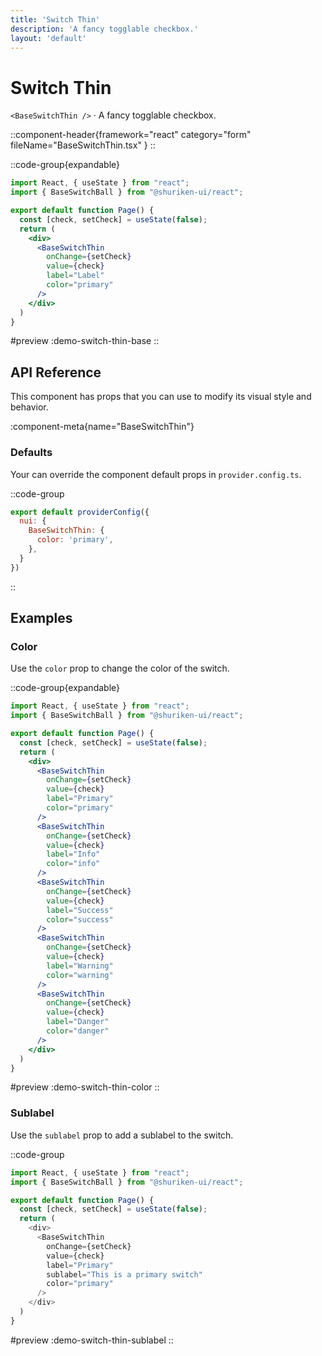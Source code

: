 ```yaml
---
title: 'Switch Thin'
description: 'A fancy togglable checkbox.'
layout: 'default'
---
```


# Switch Thin

`<BaseSwitchThin />` · A fancy togglable checkbox.

::component-header{framework="react" category="form" fileName="BaseSwitchThin.tsx" }
::

::code-group{expandable}

```jsx [DemoSwitchThinBase.tsx]
import React, { useState } from "react";
import { BaseSwitchBall } from "@shuriken-ui/react";

export default function Page() {
  const [check, setCheck] = useState(false);
  return (
    <div>
      <BaseSwitchThin
        onChange={setCheck}
        value={check}
        label="Label"
        color="primary"
      />
    </div>
  )
}
```

#preview
:demo-switch-thin-base
::

## API Reference

This component has props that you can use to modify its visual style and behavior.

:component-meta{name="BaseSwitchThin"}

### Defaults

Your can override the component default props in `provider.config.ts`.

::code-group

```js [provider.config.ts]
export default providerConfig({
  nui: {
    BaseSwitchThin: {
      color: 'primary',
    },
  }
})
```
::

## Examples

### Color

Use the `color` prop to change the color of the switch.

::code-group{expandable}

```jsx [DemoSwitchThinColor.tsx]
import React, { useState } from "react";
import { BaseSwitchBall } from "@shuriken-ui/react";

export default function Page() {
  const [check, setCheck] = useState(false);
  return (
    <div>
      <BaseSwitchThin
        onChange={setCheck}
        value={check}
        label="Primary"
        color="primary"
      />
      <BaseSwitchThin
        onChange={setCheck}
        value={check}
        label="Info"
        color="info"
      />
      <BaseSwitchThin
        onChange={setCheck}
        value={check}
        label="Success"
        color="success"
      />
      <BaseSwitchThin
        onChange={setCheck}
        value={check}
        label="Warning"
        color="warning"
      />
      <BaseSwitchThin
        onChange={setCheck}
        value={check}
        label="Danger"
        color="danger"
      />
    </div>
  )
}
```

#preview
:demo-switch-thin-color
::

### Sublabel

Use the `sublabel` prop to add a sublabel to the switch.

::code-group

```js [DemoSwitchSublabel.tsx]
import React, { useState } from "react";
import { BaseSwitchBall } from "@shuriken-ui/react";

export default function Page() {
  const [check, setCheck] = useState(false);
  return (
    <div>
      <BaseSwitchThin
        onChange={setCheck}
        value={check}
        label="Primary"
        sublabel="This is a primary switch"
        color="primary"
      />
    </div>
  )
}
```

#preview
:demo-switch-thin-sublabel
::